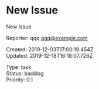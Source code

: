 # New Issue

New Issue

Reporter: qqq <qqq@example.com>  

Created: 2019-12-03T17:00:19.454Z  
Updated: 2019-12-18T16:18:07.726Z

Type: task  
Status: backlog  
Priority: 0.1
